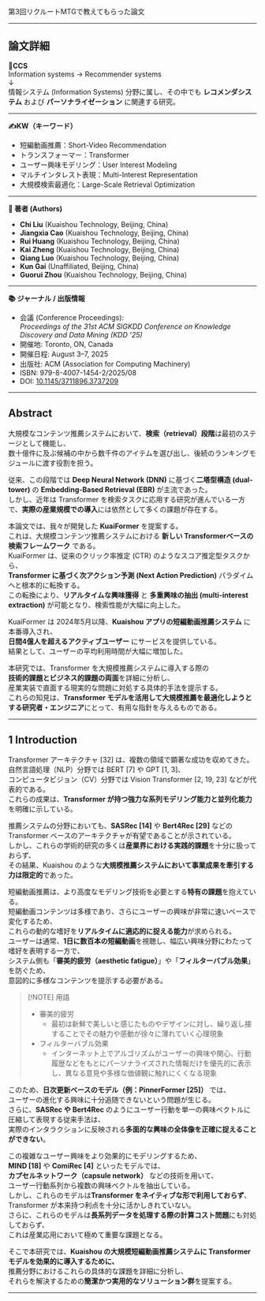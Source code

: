 
第3回リクルートMTGで教えてもらった論文

---
## 論文詳細


**📝CCS**  
Information systems → Recommender systems  
↓  
情報システム (Information Systems) 分野に属し、その中でも **レコメンダシステム** および **パーソナライゼーション** に関連する研究。

---

**✍KW（キーワード）**

- 短編動画推薦：Short-Video Recommendation
- トランスフォーマー：Transformer
- ユーザー興味モデリング：User Interest Modeling
- マルチインタレスト表現：Multi-Interest Representation
- 大規模検索最適化：Large-Scale Retrieval Optimization

---

**📑 著者 (Authors)**

- **Chi Liu** (Kuaishou Technology, Beijing, China)    
- **Jiangxia Cao** (Kuaishou Technology, Beijing, China)
- **Rui Huang** (Kuaishou Technology, Beijing, China)
- **Kai Zheng** (Kuaishou Technology, Beijing, China)
- **Qiang Luo** (Kuaishou Technology, Beijing, China)
- **Kun Gai** (Unaffiliated, Beijing, China)
- **Guorui Zhou** (Kuaishou Technology, Beijing, China)

---

**📚 ジャーナル / 出版情報**

- 会議 (Conference Proceedings):  
    _Proceedings of the 31st ACM SIGKDD Conference on Knowledge Discovery and Data Mining (KDD ’25)_    
- 開催地: Toronto, ON, Canada
- 開催日程: August 3–7, 2025
- 出版社: ACM (Association for Computing Machinery)
- ISBN: 979-8-4007-1454-2/2025/08
- DOI: [10.1145/3711896.3737209](https://doi.org/10.1145/3711896.3737209)

---
## Abstract

大規模なコンテンツ推薦システムにおいて、**検索（retrieval）段階**は最初のステージとして機能し、  
数十億件に及ぶ候補の中から数千件のアイテムを選び出し、後続のランキングモジュールに渡す役割を担う。

従来、この段階では **Deep Neural Network (DNN)** に基づく**二塔型構造 (dual-tower)** の **Embedding-Based Retrieval (EBR)** が主流であった。  
しかし、近年は Transformer を検索タスクに応用する研究が進んでいる一方で、**実際の産業規模での導入**には依然として多くの課題が存在する。

本論文では、我々が開発した **KuaiFormer** を提案する。  
これは、大規模コンテンツ推薦システムにおける **新しい Transformerベースの検索フレームワーク** である。  
KuaiFormer は、従来のクリック率推定 (CTR) のようなスコア推定型タスクから、  
**Transformer に基づく次アクション予測 (Next Action Prediction)** パラダイムへと根本的に転換する。  
この転換により、**リアルタイムな興味獲得** と **多重興味の抽出 (multi-interest extraction)** が可能となり、検索性能が大幅に向上した。

KuaiFormer は 2024年5月以降、**Kuaishou アプリの短編動画推薦システム** に本番導入され、  
**日間4億人を超えるアクティブユーザー** にサービスを提供している。  
結果として、ユーザーの平均利用時間が大幅に増加した。

本研究では、Transformer を大規模推薦システムに導入する際の  
**技術的課題とビジネス的課題の両面**を詳細に分析し、  
産業実装で直面する現実的な問題に対処する具体的手法を提示する。  
これらの知見は、**Transformer モデルを活用して大規模推薦を最適化しようとする研究者・エンジニア**にとって、有用な指針を与えるものである。

---
## 1 Introduction

Transformer アーキテクチャ [32] は、複数の領域で顕著な成功を収めてきた。  
自然言語処理（NLP）分野では BERT [7] や GPT [1, 3]、  
コンピュータビジョン（CV）分野では Vision Transformer [2, 19, 23] などが代表的である。  
これらの成果は、**Transformer が持つ強力な系列モデリング能力と並列化能力**を明確に示している。

推薦システムの分野においても、**SASRec [14]** や **Bert4Rec [29]** などの Transformer ベースのアーキテクチャが有望であることが示されている。  
しかし、これらの学術的研究の多くは**産業界における実践的課題**を十分に扱っておらず、  
その結果、Kuaishou のような**大規模推薦システムにおいて事業成果を牽引する力は限定的**であった。

短編動画推薦は、より高度なモデリング技術を必要とする**特有の課題**を抱えている。  
短編動画コンテンツは多様であり、さらにユーザーの興味が非常に速いペースで変化するため、  
これらの動的な嗜好を**リアルタイムに適応的に捉える能力**が求められる。  
ユーザーは通常、**1日に数百本の短編動画**を視聴し、幅広い興味分野にわたって嗜好を表明する一方で、  
システム側も「**審美的疲労（aesthetic fatigue）**」や「**フィルターバブル効果**」を防ぐため、  
意図的に多様なコンテンツを提示する必要がある。

> [!NOTE] 用語
> - 審美的疲労
> 	- 最初は新鮮で美しいと感じたものやデザインに対し、繰り返し接することでその魅力や感動が徐々に薄れていく心理現象
> - フィルターバブル効果
> 	- インターネット上でアルゴリズムがユーザーの興味や関心、行動履歴などをもとにパーソナライズされた情報だけを優先的に表示し、異なる意見や多様な価値観に触れにくくなる現象

このため、**日次更新ベースのモデル（例：PinnerFormer [25]）** では、  
ユーザーの進化する興味に十分追随できないという問題が生じる。  
さらに、**SASRec や Bert4Rec** のようにユーザー行動を単一の興味ベクトルに圧縮して表現する従来手法は、  
実際のインタラクションに反映される**多面的な興味の全体像を正確に捉えることができない**。

この複雑なユーザー興味をより効果的にモデリングするため、  
**MIND [18]** や **ComiRec [4]** といったモデルでは、  
**カプセルネットワーク（capsule network）** などの技術を用いて、  
ユーザー行動系列から複数の興味ベクトルを抽出している。  
しかし、これらのモデルは**Transformer をネイティブな形で利用しておらず**、  
Transformer が本来持つ利点を十分に活かしきれていない。  
さらに、これらのモデルは**長系列データを処理する際の計算コスト問題**にも対処しておらず、  
これは産業応用において極めて重要な課題となる。

そこで本研究では、**Kuaishou の大規模短編動画推薦システムに Transformer モデルを効果的に導入するために、**  
推薦分野におけるこれらの具体的な課題を詳細に分析し、  
それらを解決するための**簡潔かつ実用的なソリューション群**を提案する。



---
